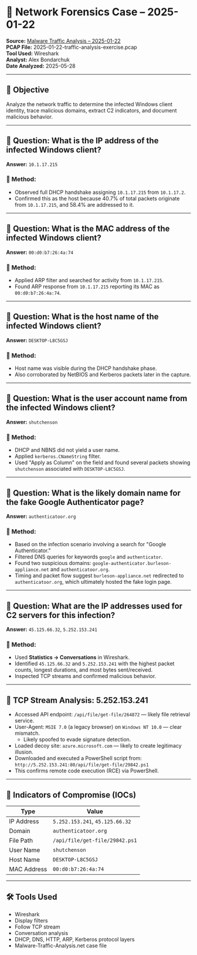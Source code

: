 # 🧪 Network Forensics Case – 2025-01-22

**Source:** [Malware Traffic Analysis – 2025-01-22](https://www.malware-traffic-analysis.net/2025/01/22/index.html)  
**PCAP File:** 2025-01-22-traffic-analysis-exercise.pcap  
**Tool Used:** Wireshark  
**Analyst:** Alex Bondarchuk  
**Date Analyzed:** 2025-05-28  

---

## 🎯 Objective

Analyze the network traffic to determine the infected Windows client identity, trace malicious domains, extract C2 indicators, and document malicious behavior.

---

## 🧩 Question: What is the IP address of the infected Windows client?

**Answer:** `10.1.17.215`

### 🧠 Method:
- Observed full DHCP handshake assigning `10.1.17.215` from `10.1.17.2`.
- Confirmed this as the host because 40.7% of total packets originate from `10.1.17.215`, and 58.4% are addressed to it.

---

## 🧩 Question: What is the MAC address of the infected Windows client?

**Answer:** `00:d0:b7:26:4a:74`

### 🧠 Method:
- Applied ARP filter and searched for activity from `10.1.17.215`.
- Found ARP response from `10.1.17.215` reporting its MAC as `00:d0:b7:26:4a:74`.

---

## 🧩 Question: What is the host name of the infected Windows client?

**Answer:** `DESKTOP-L8C5GSJ`

### 🧠 Method:
- Host name was visible during the DHCP handshake phase.
- Also corroborated by NetBIOS and Kerberos packets later in the capture.

---

## 🧩 Question: What is the user account name from the infected Windows client?

**Answer:** `shutchenson`

### 🧠 Method:
- DHCP and NBNS did not yield a user name.
- Applied `kerberos.CNameString` filter.
- Used "Apply as Column" on the field and found several packets showing `shutchenson` associated with `DESKTOP-L8C5GSJ`.

---

## 🧩 Question: What is the likely domain name for the fake Google Authenticator page?

**Answer:** `authenticatoor.org`

### 🧠 Method:
- Based on the infection scenario involving a search for "Google Authenticator."
- Filtered DNS queries for keywords `google` and `authenticator`.
- Found two suspicious domains: `google-authenticator.burleson-appliance.net` and `authenticatoor.org`.
- Timing and packet flow suggest `burleson-appliance.net` redirected to `authenticatoor.org`, which ultimately hosted the fake login page.

---

## 🧩 Question: What are the IP addresses used for C2 servers for this infection?

**Answer:** `45.125.66.32`, `5.252.153.241`

### 🧠 Method:
- Used **Statistics → Conversations** in Wireshark.
- Identified `45.125.66.32` and `5.252.153.241` with the highest packet counts, longest durations, and most bytes sent/received.
- Inspected TCP streams and confirmed malicious behavior.

---

## 🔬 TCP Stream Analysis: 5.252.153.241

- Accessed API endpoint: `/api/file/get-file/264872` — likely file retrieval service.
- User-Agent: `MSIE 7.0` (a legacy browser) on `Windows NT 10.0` — clear mismatch.
  - Likely spoofed to evade signature detection.
- Loaded decoy site: `azure.microsoft.com` — likely to create legitimacy illusion.
- Downloaded and executed a PowerShell script from: `http://5.252.153.241:80/api/file/get-file/29842.ps1`
- This confirms remote code execution (RCE) via PowerShell.

---

## 📌 Indicators of Compromise (IOCs)

| Type        | Value                             |
|-------------|-----------------------------------|
| IP Address  | `5.252.153.241`, `45.125.66.32`   |
| Domain      | `authenticatoor.org`             |
| File Path   | `/api/file/get-file/29842.ps1`   |
| User Name   | `shutchenson`                    |
| Host Name   | `DESKTOP-L8C5GSJ`                |
| MAC Address | `00:d0:b7:26:4a:74`              |

---

## 🛠️ Tools Used

- Wireshark
- Display filters
- Follow TCP stream
- Conversation analysis
- DHCP, DNS, HTTP, ARP, Kerberos protocol layers
- Malware-Traffic-Analysis.net case file
